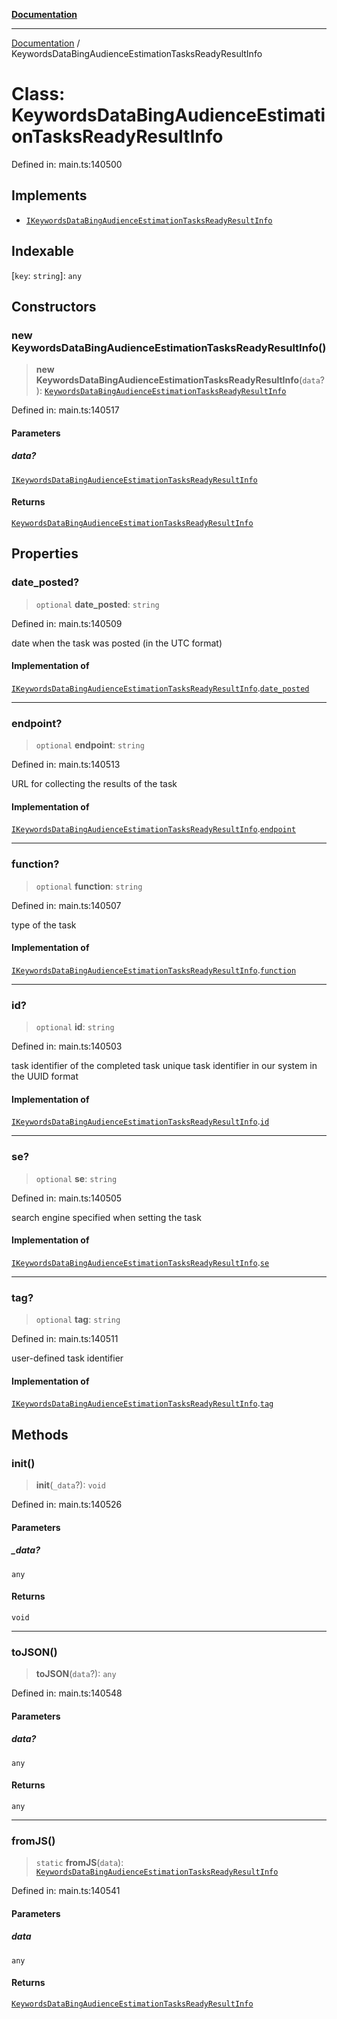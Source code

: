 [**Documentation**](../README.md)

***

[Documentation](../README.md) / KeywordsDataBingAudienceEstimationTasksReadyResultInfo

# Class: KeywordsDataBingAudienceEstimationTasksReadyResultInfo

Defined in: main.ts:140500

## Implements

- [`IKeywordsDataBingAudienceEstimationTasksReadyResultInfo`](../interfaces/IKeywordsDataBingAudienceEstimationTasksReadyResultInfo.md)

## Indexable

\[`key`: `string`\]: `any`

## Constructors

### new KeywordsDataBingAudienceEstimationTasksReadyResultInfo()

> **new KeywordsDataBingAudienceEstimationTasksReadyResultInfo**(`data`?): [`KeywordsDataBingAudienceEstimationTasksReadyResultInfo`](KeywordsDataBingAudienceEstimationTasksReadyResultInfo.md)

Defined in: main.ts:140517

#### Parameters

##### data?

[`IKeywordsDataBingAudienceEstimationTasksReadyResultInfo`](../interfaces/IKeywordsDataBingAudienceEstimationTasksReadyResultInfo.md)

#### Returns

[`KeywordsDataBingAudienceEstimationTasksReadyResultInfo`](KeywordsDataBingAudienceEstimationTasksReadyResultInfo.md)

## Properties

### date\_posted?

> `optional` **date\_posted**: `string`

Defined in: main.ts:140509

date when the task was posted (in the UTC format)

#### Implementation of

[`IKeywordsDataBingAudienceEstimationTasksReadyResultInfo`](../interfaces/IKeywordsDataBingAudienceEstimationTasksReadyResultInfo.md).[`date_posted`](../interfaces/IKeywordsDataBingAudienceEstimationTasksReadyResultInfo.md#date_posted)

***

### endpoint?

> `optional` **endpoint**: `string`

Defined in: main.ts:140513

URL for collecting the results of the task

#### Implementation of

[`IKeywordsDataBingAudienceEstimationTasksReadyResultInfo`](../interfaces/IKeywordsDataBingAudienceEstimationTasksReadyResultInfo.md).[`endpoint`](../interfaces/IKeywordsDataBingAudienceEstimationTasksReadyResultInfo.md#endpoint)

***

### function?

> `optional` **function**: `string`

Defined in: main.ts:140507

type of the task

#### Implementation of

[`IKeywordsDataBingAudienceEstimationTasksReadyResultInfo`](../interfaces/IKeywordsDataBingAudienceEstimationTasksReadyResultInfo.md).[`function`](../interfaces/IKeywordsDataBingAudienceEstimationTasksReadyResultInfo.md#function)

***

### id?

> `optional` **id**: `string`

Defined in: main.ts:140503

task identifier of the completed task
unique task identifier in our system in the UUID format

#### Implementation of

[`IKeywordsDataBingAudienceEstimationTasksReadyResultInfo`](../interfaces/IKeywordsDataBingAudienceEstimationTasksReadyResultInfo.md).[`id`](../interfaces/IKeywordsDataBingAudienceEstimationTasksReadyResultInfo.md#id)

***

### se?

> `optional` **se**: `string`

Defined in: main.ts:140505

search engine specified when setting the task

#### Implementation of

[`IKeywordsDataBingAudienceEstimationTasksReadyResultInfo`](../interfaces/IKeywordsDataBingAudienceEstimationTasksReadyResultInfo.md).[`se`](../interfaces/IKeywordsDataBingAudienceEstimationTasksReadyResultInfo.md#se)

***

### tag?

> `optional` **tag**: `string`

Defined in: main.ts:140511

user-defined task identifier

#### Implementation of

[`IKeywordsDataBingAudienceEstimationTasksReadyResultInfo`](../interfaces/IKeywordsDataBingAudienceEstimationTasksReadyResultInfo.md).[`tag`](../interfaces/IKeywordsDataBingAudienceEstimationTasksReadyResultInfo.md#tag)

## Methods

### init()

> **init**(`_data`?): `void`

Defined in: main.ts:140526

#### Parameters

##### \_data?

`any`

#### Returns

`void`

***

### toJSON()

> **toJSON**(`data`?): `any`

Defined in: main.ts:140548

#### Parameters

##### data?

`any`

#### Returns

`any`

***

### fromJS()

> `static` **fromJS**(`data`): [`KeywordsDataBingAudienceEstimationTasksReadyResultInfo`](KeywordsDataBingAudienceEstimationTasksReadyResultInfo.md)

Defined in: main.ts:140541

#### Parameters

##### data

`any`

#### Returns

[`KeywordsDataBingAudienceEstimationTasksReadyResultInfo`](KeywordsDataBingAudienceEstimationTasksReadyResultInfo.md)
